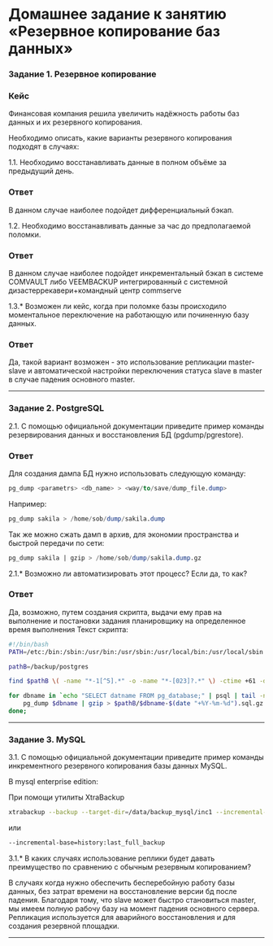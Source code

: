 # Домашнее задание к занятию «Резервное копирование баз данных»

### Задание 1. Резервное копирование

### Кейс
Финансовая компания решила увеличить надёжность работы баз данных и их резервного копирования. 

Необходимо описать, какие варианты резервного копирования подходят в случаях: 

1.1. Необходимо восстанавливать данные в полном объёме за предыдущий день.

### Ответ
В данном случае наиболее подойдет дифференциальный бэкап.

1.2. Необходимо восстанавливать данные за час до предполагаемой поломки.

### Ответ
В данном случае наиболее подойдет инкрементальный бэкап в системе COMVAULT либо VEEMBACKUP интегрированный с системной дизастеррекавери+командный центр commserve

1.3.* Возможен ли кейс, когда при поломке базы происходило моментальное переключение на работающую или починенную базу данных.

### Ответ
Да, такой вариант возможен - это использование репликации master-slave и автоматической настройки переключения статуса slave в master в случае падения основного master.

---

### Задание 2. PostgreSQL

2.1. С помощью официальной документации приведите пример команды резервирования данных и восстановления БД (pgdump/pgrestore).

### Ответ
Для создания дампа БД нужно использовать следующую команду:
```sql
pg_dump <parametrs> <db_name> > <way/to/save/dump_file.dump>
```
Например:
```sql
pg_dump sakila > /home/sob/dump/sakila.dump
```
Так же можно сжать дамп в архив, для экономии пространства и быстрой передачи по сети:
```sql
pg_dump sakila | gzip > /home/sob/dump/sakila.dump.gz
```

2.1.* Возможно ли автоматизировать этот процесс? Если да, то как?

### Ответ
Да, возможно, путем создания скрипта, выдачи ему прав на выполнение и постановки задания планировщику на определенное время выполнения
Текст скрипта:
```bash
#!/bin/bash
PATH=/etc:/bin:/sbin:/usr/bin:/usr/sbin:/usr/local/bin:/usr/local/sbin

pathB=/backup/postgres

find $pathB \( -name "*-1[^5].*" -o -name "*-[023]?.*" \) -ctime +61 -delete

for dbname in `echo "SELECT datname FROM pg_database;" | psql | tail -n +3 | head -n -2 | egrep -v 'template0|template1|postgres'`; do
    pg_dump $dbname | gzip > $pathB/$dbname-$(date "+%Y-%m-%d").sql.gz
done;
```
---

### Задание 3. MySQL

3.1. С помощью официальной документации приведите пример команды инкрементного резервного копирования базы данных MySQL. 

В mysql enterprise edition:

При помощи утилиты XtraBackup
```bash
xtrabackup --backup --target-dir=/data/backup_mysql/inc1 --incremental-basedir=/data/backup_mysql/base
```
или

```bash
--incremental-base=history:last_full_backup
```

3.1.* В каких случаях использование реплики будет давать преимущество по сравнению с обычным резервным копированием?

В случаях когда нужно обеспечить бесперебойную работу базы данных, без затрат времени на восстановление версии бд после падения.
Благодаря тому, что slave может быстро становиться master, мы имеем полную рабочу базу на момент падения основного сервера.
Репликация используется для аварийного восстановления и для создания резервной площадки.

---
